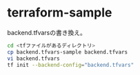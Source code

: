 # terraform-sample

backend.tfvarsの書き換え。

```bash
cd <tfファイルがあるディレクトリ>
cp backend.tfvars-sample backend.tfvars
vi backend.tfvars
tf init --backend-config="backend.tfvars"
```

